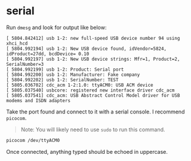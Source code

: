 # serial

Run `dmesg` and look for output like below:

```
[ 5804.842412] usb 1-2: new full-speed USB device number 94 using xhci_hcd
[ 5804.992194] usb 1-2: New USB device found, idVendor=5824, idProduct=27dd, bcdDevice= 0.10
[ 5804.992197] usb 1-2: New USB device strings: Mfr=1, Product=2, SerialNumber=3
[ 5804.992199] usb 1-2: Product: Serial port
[ 5804.992200] usb 1-2: Manufacturer: Fake company
[ 5804.992202] usb 1-2: SerialNumber: TEST
[ 5805.036702] cdc_acm 1-2:1.0: ttyACM0: USB ACM device
[ 5805.037540] usbcore: registered new interface driver cdc_acm
[ 5805.037541] cdc_acm: USB Abstract Control Model driver for USB modems and ISDN adapters
```

Take the port found and connect to it with a serial console. I recommend
`picocom`.

> Note:
> You will likely need to use `sudo` to run this command.

```bash
picocom /dev/ttyACM0
```

Once connected, anything typed should be echoed in uppercase.
